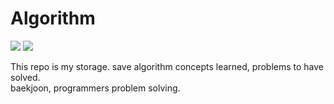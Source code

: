 # Algorithm

<img src="https://img.shields.io/badge/language-swift-blue.svg">  <img src="https://img.shields.io/badge/IDE-xcode-lightGray.svg">

This repo is my storage. save algorithm concepts learned, problems to have solved.<br>
baekjoon, programmers problem solving.<br>
